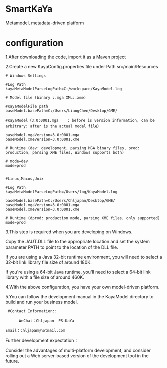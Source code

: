 


# SmartKaYa
Metamodel, metadata-driven platform
# configuration
1.After downloading the code, import it as a Maven project
   

2.Create a new KayaConfig.properties file under Path src/main/Resources

	# Windows Settings
	
	#Log Path
	kayaMetaModelParseLogPath=C:/workspace/KayaModel.log
	
	# Model file (binary :.mga XML:.xme)
	
	#KayaModelFile path
	baseModel.basePath=C:/Users/LiangChen/Desktop/GME/
	
	#KayaModel（3.0:0001.mga    : before is version information, can be arbitrary: after is the actual model file）
	
	baseModel.mgaVersion=3.0:0001.mga
	baseModel.xmeVersion=3.0:0001.xme
	
	# Runtime (dev: development, parsing MGA binary files, prod: production, parsing XME files, Windows supports both)
	
	# mode=dev
	mode=prod
	

    #Linux,Macos,Unix

    #Log Path
    kayaMetaModelParseLogPath=/Users/log/KayaModel.log

	baseModel.basePath=C:/Users/Chljapan/Desktop/GME/
	baseModel.mgaVersion=3.0:0001.mga
	baseModel.xmeVersion=3.0:0001.xme
   
    # Runtime (dprod: production mode, parsing XME files, only supported)
    mode=prod

 3.This step is required when you are developing on Windows.
 
   Copy the JAUT.DLL file to the appropriate location and set the system parameter PATH to point to the location of the DLL file.
 
   If you are using a Java 32-bit runtime environment, you will need to select a 32-bit link library file size of around 180K.

   If you're using a 64-bit Java runtime, you'll need to select a 64-bit link library with a file size of around 460K.
 
 4.With the above configuration, you have your own model-driven platform.

 
 5.You can follow the development manual in the KayaModel directory to build and run your business model.

 
	 #Contact Information:: 

          WeChat：Chljapan  PS:KaYa

    Email：chljapan@hotmail.com
    
    
 
Further development expectation：

 Consider the advantages of multi-platform development, and consider rolling out a Web server-based version of the development tool in the future.